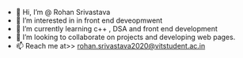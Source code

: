 - 👋 Hi, I’m @ Rohan Srivastava
- 👀 I’m interested in in front end deveopmwent
- 🌱 I’m currently learning c++ , DSA and front end development
- 💞️ I’m looking to collaborate on projects and developing web pages.
- 📫 Reach me at>>  rohan.srivastava2020@vitstudent.ac.in

<!---
rohansrivastava123/rohansrivastava123 is a ✨ special ✨ repository because its `README.md` (this file) appears on your GitHub profile.
You can click the Preview link to take a look at your changes.
--->
